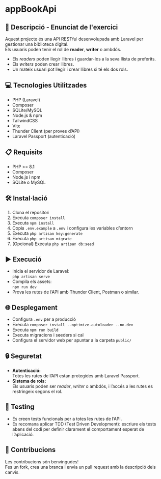# appBookApi

## 📄 Descripció - Enunciat de l'exercici

Aquest projecte és una API RESTful desenvolupada amb Laravel per gestionar una biblioteca digital.  
Els usuaris poden tenir el rol de **reader**, **writer** o ambdós.  
- Els *readers* poden llegir llibres i guardar-los a la seva llista de preferits.
- Els *writers* poden crear llibres.
- Un mateix usuari pot llegir i crear llibres si té els dos rols.

## 💻 Tecnologies Utilitzades

- PHP (Laravel)
- Composer
- SQLite/MySQL
- Node.js & npm
- TailwindCSS
- Vite
- Thunder Client (per proves d’API)
- Laravel Passport (autenticació)

## 📋 Requisits

- PHP >= 8.1
- Composer
- Node.js i npm
- SQLite o MySQL

## 🛠️ Instal·lació

1. Clona el repositori
2. Executa `composer install`
3. Executa `npm install`
4. Copia `.env.example` a `.env` i configura les variables d’entorn
5. Executa `php artisan key:generate`
6. Executa `php artisan migrate`
7. (Opcional) Executa `php artisan db:seed`

## ▶️ Execució

- Inicia el servidor de Laravel:  
  `php artisan serve`
- Compila els assets:  
  `npm run dev`
- Prova les rutes de l’API amb Thunder Client, Postman o similar.

## 🌐 Desplegament

- Configura `.env` per a producció
- Executa `composer install --optimize-autoloader --no-dev`
- Executa `npm run build`
- Executa migracions i seeders si cal
- Configura el servidor web per apuntar a la carpeta `public/`

## 🔒 Seguretat

- **Autenticació:**  
  Totes les rutes de l’API estan protegides amb Laravel Passport.
- **Sistema de rols:**  
  Els usuaris poden ser *reader*, *writer* o ambdós, i l’accés a les rutes es restringeix segons el rol.

## 🧪 Testing

- Es creen tests funcionals per a totes les rutes de l’API.
- Es recomana aplicar TDD (Test Driven Development): escriure els tests abans del codi per definir clarament el comportament esperat de l’aplicació.

## 🤝 Contribucions

Les contribucions són benvingudes!  
Fes un fork, crea una branca i envia un pull request amb la descripció dels canvis.
